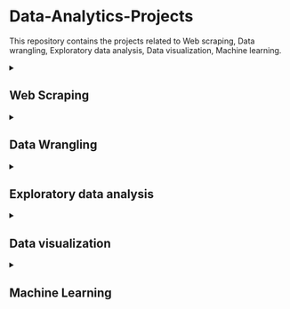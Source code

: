 # Data-Analytics-Projects


This repository contains the projects related to Web scraping, Data wrangling, Exploratory data analysis, Data visualization, Machine learning. 



<details id=1>
<summary><h2>  Web Scraping </h2></summary>


  
1. My Github recent [posts](https://github.com/pe1l1nl1/pe1l1nl1/tree/main/_posts)

2. Check out my updated [curriculum vitae](https://www.overleaf.com/read/xfjssmknscmk). 

3. Contact me via [LinkedIn](https://www.linkedin.com/in/peill/).

</details>


<details id=2>
<summary><h2>  Data Wrangling </h2></summary>


  
1. My Github recent [posts](https://github.com/pe1l1nl1/pe1l1nl1/tree/main/_posts)

</details>



<details id=3>
<summary><h2>  Exploratory data analysis </h2></summary>
1. My Github recent [posts](https://github.com/pe1l1nl1/pe1l1nl1/tree/main/_posts)

</details>


<details id=4>
<summary><h2>  Data visualization</h2></summary>
1. My Github recent [posts](https://github.com/pe1l1nl1/pe1l1nl1/tree/main/_posts)

</details>



<details id=4>
<summary><h2>  Machine Learning </h2></summary>
1. My Github recent [posts](https://github.com/pe1l1nl1/pe1l1nl1/tree/main/_posts)

</details>
